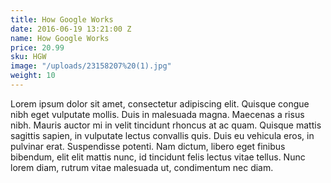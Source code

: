 ```yaml
---
title: How Google Works
date: 2016-06-19 13:21:00 Z
name: How Google Works
price: 20.99
sku: HGW
image: "/uploads/23158207%20(1).jpg"
weight: 10
---
```


Lorem ipsum dolor sit amet, consectetur adipiscing elit. Quisque congue nibh eget vulputate mollis. Duis in malesuada magna. Maecenas a risus nibh. Mauris auctor mi in velit tincidunt rhoncus at ac quam. Quisque mattis sagittis sapien, in vulputate lectus convallis quis. Duis eu vehicula eros, in pulvinar erat. Suspendisse potenti. Nam dictum, libero eget finibus bibendum, elit elit mattis nunc, id tincidunt felis lectus vitae tellus. Nunc lorem diam, rutrum vitae malesuada ut, condimentum nec diam.